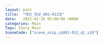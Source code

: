 ```yaml
---
layout: post
title:  "메인_회상_001~012장"
date:   2021-02-26 05:00:00 +0000
categories: Main
Tags: Story Main
SceneCode: ["scene_skip_cp001-012_q1_s10"]
---
```

